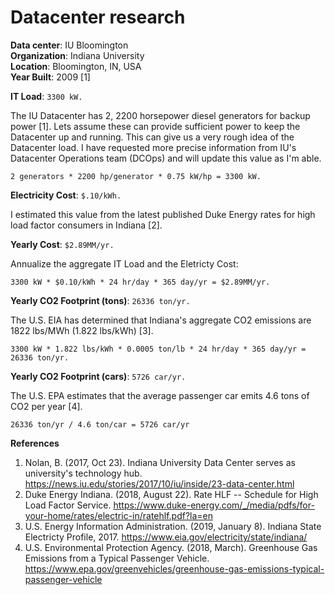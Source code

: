 # Datacenter research

**Data center**: IU Bloomington  
**Organization**: Indiana University  
**Location**: Bloomington, IN, USA  
**Year Built**: 2009 [1]  


**IT Load**: `3300 kW.`  

The IU Datacenter has 2, 2200 horsepower diesel generators for backup power [1]. Lets assume these can provide sufficient power to keep the Datacenter up and running. This can give us a very rough idea of the Datacenter load. I have requested more precise information from IU's Datacenter Operations team (DCOps) and will update this value as I'm able.

```
2 generators * 2200 hp/generator * 0.75 kW/hp = 3300 kW. 
```


**Electricity Cost**: `$.10/kWh.`  

I estimated this value from the latest published Duke Energy rates for high load factor consumers in Indiana [2]. 


**Yearly Cost**: `$2.89MM/yr.` 

Annualize the aggregate IT Load and the Eletricty Cost:

```
3300 kW * $0.10/kWh * 24 hr/day * 365 day/yr = $2.89MM/yr.
```


**Yearly CO2 Footprint (tons)**: `26336 ton/yr.` 

The U.S. EIA has determined that Indiana's aggregate CO2 emissions are 1822 lbs/MWh (1.822 lbs/kWh) [3]. 

```
3300 kW * 1.822 lbs/kWh * 0.0005 ton/lb * 24 hr/day * 365 day/yr = 26336 ton/yr.
```


**Yearly CO2 Footprint (cars)**: `5726 car/yr.` 

The U.S. EPA estimates that the average passenger car emits 4.6 tons of CO2 per year [4].

```
26336 ton/yr / 4.6 ton/car = 5726 car/yr
```

**References**  

1. Nolan, B. (2017, Oct 23). Indiana University Data Center serves as university's technology hub. https://news.iu.edu/stories/2017/10/iu/inside/23-data-center.html  
2. Duke Energy Indiana. (2018, August 22). Rate HLF -- Schedule for High Load Factor Service. https://www.duke-energy.com/_/media/pdfs/for-your-home/rates/electric-in/ratehlf.pdf?la=en  
3. U.S. Energy Information Administration. (2019, January 8). Indiana State Electricty Profile, 2017. https://www.eia.gov/electricity/state/indiana/  
4. U.S. Environmental Protection Agency. (2018, March). Greenhouse Gas Emissions from a Typical Passenger Vehicle. https://www.epa.gov/greenvehicles/greenhouse-gas-emissions-typical-passenger-vehicle  